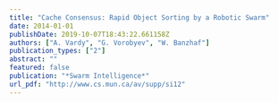 ```yaml
---
title: "Cache Consensus: Rapid Object Sorting by a Robotic Swarm"
date: 2014-01-01
publishDate: 2019-10-07T18:43:22.661158Z
authors: ["A. Vardy", "G. Vorobyev", "W. Banzhaf"]
publication_types: ["2"]
abstract: ""
featured: false
publication: "*Swarm Intelligence*"
url_pdf: "http://www.cs.mun.ca/av/supp/si12"
---
```


